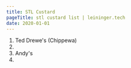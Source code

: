 ```yaml
---
title: STL Custard
pageTitle: stl custard list | leininger.tech
date: 2020-01-01
---
```


1. Ted Drewe's (Chippewa)
2.
3. Andy's
4.
